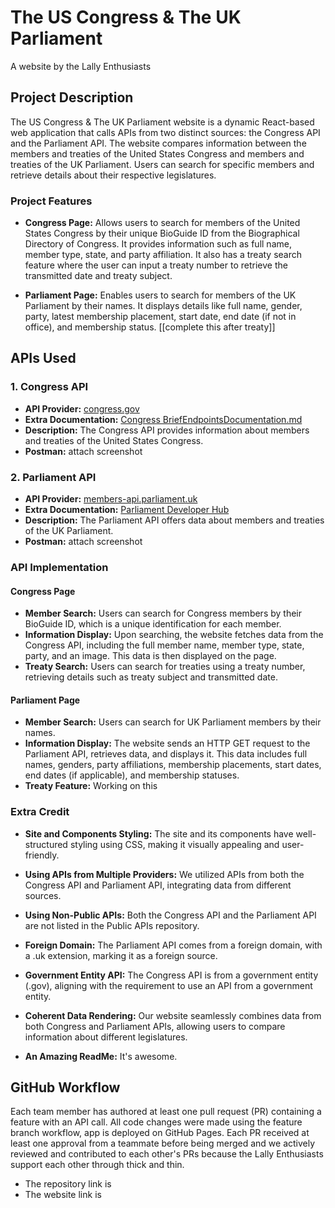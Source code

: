 # The US Congress & The UK Parliament

A website by the Lally Enthusiasts

## Project Description

The US Congress & The UK Parliament website is a dynamic React-based web application that calls APIs from two distinct sources: the Congress API and the Parliament API. The website compares information between the members and treaties of the United States Congress and members and treaties of the UK Parliament. Users can search for specific members and retrieve details about their respective legislatures.

### Project Features

- **Congress Page:** Allows users to search for members of the United States Congress by their unique BioGuide ID from the Biographical Directory of Congress. It provides information such as full name, member type, state, and party affiliation. It also has a treaty search feature where the user can input a treaty number to retrieve the transmitted date and treaty subject. 

- **Parliament Page:** Enables users to search for members of the UK Parliament by their names. It displays details like full name, gender, party, latest membership placement, start date, end date (if not in office), and membership status. [[complete this after treaty]]

## APIs Used

### 1. Congress API

- **API Provider:** [congress.gov](https://www.loc.gov/apis/additional-apis/congress-dot-gov-api/ )
- **Extra Documentation:** [Congress BriefEndpointsDocumentation.md](https://github.com/LibraryOfCongress/api.congress.gov/blob/main/Documentation/BriefEndpointsDocumentation.md#treaty)
- **Description:** The Congress API provides information about members and treaties of the United States Congress.
- **Postman:** attach screenshot

### 2. Parliament API

- **API Provider:** [members-api.parliament.uk](https://members-api.parliament.uk/index.html)
- **Extra Documentation:** [Parliament Developer Hub](https://developer.parliament.uk/)
- **Description:** The Parliament API offers data about members and treaties of the UK Parliament.
- **Postman:** attach screenshot

### API Implementation

#### Congress Page

- **Member Search:** Users can search for Congress members by their BioGuide ID, which is a unique identification for each member.
- **Information Display:** Upon searching, the website fetches data from the Congress API, including the full member name, member type, state, party, and an image. This data is then displayed on the page.
- **Treaty Search:** Users can search for treaties using a treaty number, retrieving details such as treaty subject and transmitted date.

#### Parliament Page

- **Member Search:** Users can search for UK Parliament members by their names.
- **Information Display:** The website sends an HTTP GET request to the Parliament API, retrieves data, and displays it. This data includes full names, genders, party affiliations, membership placements, start dates, end dates (if applicable), and membership statuses.
- **Treaty Feature:** Working on this

### Extra Credit

- **Site and Components Styling:** The site and its components have well-structured styling using CSS, making it visually appealing and user-friendly.

- **Using APIs from Multiple Providers:** We utilized APIs from both the Congress API and Parliament API, integrating data from different sources.

- **Using Non-Public APIs:** Both the Congress API and the Parliament API are not listed in the Public APIs repository.

- **Foreign Domain:** The Parliament API comes from a foreign domain, with a .uk extension, marking it as a foreign source.

- **Government Entity API:** The Congress API is from a government entity (.gov), aligning with the requirement to use an API from a government entity.

- **Coherent Data Rendering:** Our website seamlessly combines data from both Congress and Parliament APIs, allowing users to compare information about different legislatures.

- **An Amazing ReadMe:** It's awesome.

## GitHub Workflow

Each team member has authored at least one pull request (PR) containing a feature with an API call. All code changes were made using the feature branch workflow, app is deployed on GitHub Pages. Each PR received at least one approval from a teammate before being merged and we actively reviewed and contributed to each other's PRs because the Lally Enthusiasts support each other through thick and thin.
- The repository link is 
- The website link is 
